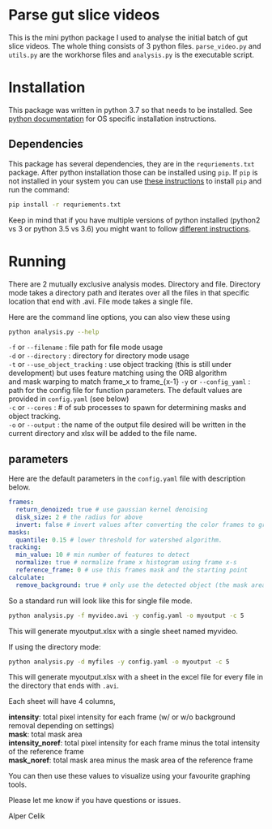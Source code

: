 # Parse gut slice videos

This is the mini python package I used to analyse the initial batch of gut slice videos. The whole thing consists of 3 
python files. `parse_video.py` and `utils.py` are the workhorse files and `analysis.py` is the executable script.

# Installation

This package was written in python 3.7 so that needs to be installed. See [python documentation](https://www.python.org/) 
for OS specific installation instructions. 

## Dependencies

This package has several dependencies, they are in the `requriements.txt` package. After python installation those can be 
installed using `pip`. If `pip` is not installed in your system you can use [these instructions](https://pip.pypa.io/en/stable/installing/) 
to install `pip` and run the command: 

```bash
pip install -r requriements.txt
```

Keep in mind that if you have multiple versions of python installed (python2 vs 3 or python 3.5 vs 3.6) you might want to 
follow [different instructions](https://stackoverflow.com/questions/2812520/dealing-with-multiple-python-versions-and-pip).

# Running

There are 2 mutually exclusive analysis modes. Directory and file. Directory mode takes a directory path and iterates over
all the files in that specific location that end with .avi. File mode takes a single file. 

Here are the command line options, you can also view these using 

```bash
python analysis.py --help
```


`-f` or `--filename` : file path for file mode usage  
`-d` or `--directory` : directory for directory mode usage  
`-t` or `--use_object_tracking` : use object tracking (this is still under development) but uses feature matching using the ORB algorithm  
and mask warping to match frame_x to frame_{x-1} 
`-y` or `--config_yaml` : path for the config file for function parameters. The default values are provided in `config.yaml`
(see below)  
`-c` or `--cores` : # of sub processes to spawn for determining masks and object tracking.  
`-o` or `--output` : the name of the output file desired will be written in the current directory and 
xlsx will be added to the file name.  

## parameters

Here are the default parameters in the `config.yaml` file with description below. 

```yaml
frames:
  return_denoized: true # use gaussian kernel denoising 
  disk_size: 2 # the radius for above
  invert: false # invert values after converting the color frames to grayscale
masks:
  quantile: 0.15 # lower threshold for watershed algorithm. 
tracking:
  min_value: 10 # min number of features to detect
  normalize: true # normalize frame x histogram using frame x-s
  reference_frame: 0 # use this frames mask and the starting point
calculate:
  remove_background: true # only use the detected object (the mask area)
``` 

So a standard run will look like this for single file mode. 

```bash
python analysis.py -f myvideo.avi -y config.yaml -o myoutput -c 5
```

This will generate myoutput.xlsx with a single sheet named myvideo. 

If using the directory mode:

```bash
python analysis.py -d myfiles -y config.yaml -o myoutput -c 5
```

This will generate myoutput.xlsx with a sheet in the excel file for every file in the directory that ends with `.avi`.

Each sheet will have 4 columns, 

**intensity**: total pixel intensity for each frame (w/ or w/o background removal depending on settings)  
**mask**: total mask area  
**intensity_noref**: total pixel intensity for each frame minus the total intensity of the reference frame  
**mask_noref**: total mask area minus the mask area of the reference frame  


You can then use these values to visualize using your favourite graphing tools. 


Please let me know if you have questions or issues. 

Alper Celik
